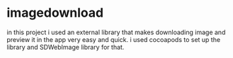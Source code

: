 
# imagedownload

in this project i used an external library that makes downloading image and preview it in the app very easy and quick.
i used cocoapods to set up the library and SDWebImage library for that.
